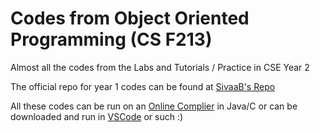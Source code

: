 # Codes from Object Oriented Programming (CS F213)

Almost all the codes from the Labs and Tutorials / Practice in CSE Year 2

The official repo for year 1 codes can be found at
[SivaaB's Repo](https://github.com/SivaaB/BITSPil-CSF213)

All these codes can be run on an [Online Complier](https://www.onlinegdb.com) in
Java/C or can be downloaded and run in [VSCode](https://code.visualstudio.com/)
or such :)

